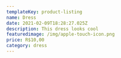 ```yaml
---
templateKey: product-listing
name: Dress
date: 2021-02-09T18:28:27.025Z
description: This dress looks cool
featuredimage: /img/apple-touch-icon.png
price: R$10,00
category: dress
---
```

